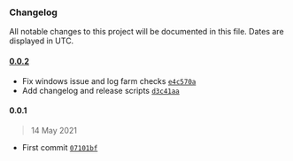 ### Changelog

All notable changes to this project will be documented in this file. Dates are displayed in UTC.

#### [0.0.2](https://github.com/martinj/chia-farm-monitor-pushover/compare/0.0.1...0.0.2)

- Fix windows issue and log farm checks [`e4c570a`](https://github.com/martinj/chia-farm-monitor-pushover/commit/e4c570a67568153b725fe6b3e363d3ba0dbc55dd)
- Add changelog and release scripts [`d3c41aa`](https://github.com/martinj/chia-farm-monitor-pushover/commit/d3c41aa8f00c10a4205af334d9eadd284c873969)

#### 0.0.1

> 14 May 2021

- First commit [`07101bf`](https://github.com/martinj/chia-farm-monitor-pushover/commit/07101bf26ca1e548f12342c734ff8fd861124b91)
